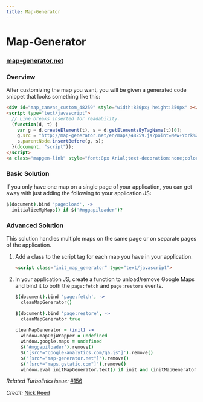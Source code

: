 ```yaml
---
title: Map-Generator
---
```


# Map-Generator

### [map-generator.net](http://map-generator.net)

### Overview

After customizing the map you want, you will be given a generated code snippet that looks something like this:

```html
<div id="map_canvas_custom_48259" style="width:830px; height:350px" ></div>
<script type="text/javascript">
  // Line breaks inserted for readability.
  (function(d, t) {
    var g = d.createElement(t), s = d.getElementsByTagName(t)[0];
    g.src = "http://map-generator.net/en/maps/48259.js?point=New+York%2C+NY%2C+USA";
    s.parentNode.insertBefore(g, s);
  }(document, "script"));
</script>
<a class="mapgen-link" style="font:8px Arial;text-decoration:none;color:#5C5C5C;text-align: right; display: block; width: 830px;" href="http://map-generator.net/en">map-generator.net</a>
```

### Basic Solution

If you only have one map on a single page of your application, you can get away with just adding the following to your application JS:

```coffeescript
$(document).bind 'page:load', ->
  initializeMgMaps() if $('#mggapiloader')?
```

### Advanced Solution

This solution handles multiple maps on the same page or on separate pages of the application.

1.  Add a class to the script tag for each map you have in your application. 

    ```html
    <script class="init_map_generator" type="text/javascript">
    ```

2.  In your application JS, create a function to unload/remove Google Maps and bind it to both the `page:fetch` and `page:restore` events.

    ```coffeescript
    $(document).bind 'page:fetch', ->
      cleanMapGenerator()

    $(document).bind 'page:restore', ->
      cleanMapGenerator true
  
    cleanMapGenerator = (init) ->
      window.mapObjWrapper = undefined
      window.google.maps = undefined
      $('#mggapiloader').remove()
      $('[src*="google-analytics.com/ga.js"]').remove()
      $('[src*="map-generator.net"]').remove()
      $('[src*="maps.gstatic.com"]').remove()
      window.eval initMapGenerator.text() if init and (initMapGenerator = $('script.init_map_generator'))?
    ```

*Related Turbolinks issue:* [#156](https://github.com/rails/turbolinks/issues/156)

*Credit:* [Nick Reed](https://github.com/reednj77)